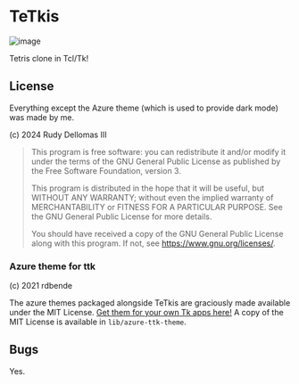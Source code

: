 # TeTkis
![image](https://github.com/dther/tetkis/assets/25546304/3bb3df50-3ec0-4abe-b27a-45061eafe9c9)

Tetris clone in Tcl/Tk!

## License
Everything except the Azure theme (which is used to provide dark mode) was made by me.

(c) 2024 Rudy Dellomas III

> This program is free software: you can redistribute it and/or modify it under the terms of the GNU General Public License as published by the Free Software Foundation, version 3.
> 
> This program is distributed in the hope that it will be useful, but WITHOUT ANY WARRANTY; without even the implied warranty of MERCHANTABILITY or FITNESS FOR A PARTICULAR PURPOSE. See the GNU General Public License for more details.
> 
> You should have received a copy of the GNU General Public License along with this program. If not, see <https://www.gnu.org/licenses/>.

### Azure theme for ttk
(c) 2021 rdbende

The azure themes packaged alongside TeTkis are graciously made available under the MIT License.
[Get them for your own Tk apps here!](https://github.com/rdbende/Azure-ttk-theme/tree/main) 
A copy of the MIT License is available in `lib/azure-ttk-theme`.

## Bugs

Yes.
